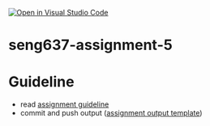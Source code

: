 [![Open in Visual Studio Code](https://classroom.github.com/assets/open-in-vscode-c66648af7eb3fe8bc4f294546bfd86ef473780cde1dea487d3c4ff354943c9ae.svg)](https://classroom.github.com/online_ide?assignment_repo_id=10566550&assignment_repo_type=AssignmentRepo)
# seng637-assignment-5

# Guideline
- read [assignment guideline](./seng637-a5.md) 
- commit and push output ([assignment output template](./seng637-a5-team_number.md))
